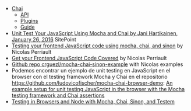 * [Chai](http://chaijs.com/)
  - [API](http://chaijs.com/api/)
  - [Plugins](http://chaijs.com/plugins) 
  - [Guide](http://chaijs.com/guide/)
* [Unit Test Your JavaScript Using Mocha and Chai by Jani Hartikainen, January 26, 2016](https://www.sitepoint.com/unit-test-javascript-mocha-chai/) SitePoint
*   [Testing your frontend JavaScript code using mocha, chai, and sinon](https://nicolas.perriault.net/code/2013/testing-frontend-javascript-code-using-mocha-chai-and-sinon/) by Nicolas Perriault
*   [Get your Frontend JavaScript Code Covered](https://nicolas.perriault.net/code/2013/get-your-frontend-javascript-code-covered/) by Nicolas Perriault
*   [Github repo crguezl/mocha-chai-sinon-example](https://github.com/crguezl/mocha-chai-sinon-example) with Nicolas examples
*   Podemos encontrar un ejemplo de unit testing en JavaScript en el
    browser con el testing framework Mocha y Chai en el repositorio
    <https://github.com/ludovicofischer/mocha-chai-browser-demo>: [An example setup for unit testing JavaScript in the browser with the Mocha testing framework and Chai assertions](https://github.com/ludovicofischer/mocha-chai-browser-demo)
*   [Testing in Browsers and Node with Mocha, Chai, Sinon, and
    Testem](http://www.kenpowers.net/blog/testing-in-browsers-and-node/)

